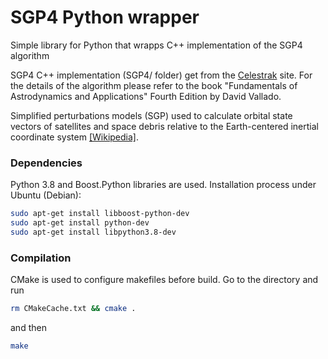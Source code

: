 # SGP4 Python wrapper
Simple library for Python that wrapps C++ implementation of the SGP4 algorithm

SGP4 C++ implementation (SGP4/ folder) get from the [Celestrak](https://celestrak.com/software/vallado-sw.php) site. For the details of the algorithm please refer to the book "Fundamentals of Astrodynamics and Applications" Fourth Edition by David Vallado.

Simplified perturbations models (SGP) used to calculate orbital state vectors of satellites and space debris relative to the Earth-centered inertial coordinate system [[Wikipedia]](https://en.wikipedia.org/wiki/Simplified_perturbations_models).

### Dependencies

Python 3.8 and Boost.Python libraries are used. Installation process under Ubuntu (Debian):

```bash
sudo apt-get install libboost-python-dev 
sudo apt-get install python-dev
sudo apt-get install libpython3.8-dev
```

### Compilation
CMake is used to configure makefiles before build. Go to the directory and run
```bash
rm CMakeCache.txt && cmake .
```
and then
```bash
make
```
